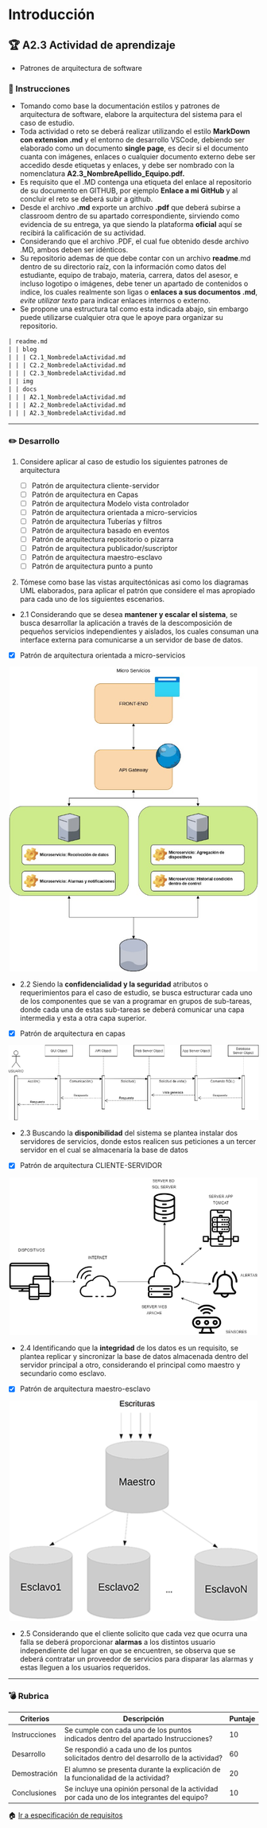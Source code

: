 # Introducción

## :trophy: A2.3 Actividad de aprendizaje

- Patrones de arquitectura de software

### :blue_book: Instrucciones

 - Tomando como base la documentación estilos y patrones de arquitectura de software, elabore la arquitectura del sistema para el caso de estudio.
 - Toda actividad o reto se deberá realizar utilizando el estilo **MarkDown con extension .md** y el entorno de desarrollo VSCode, debiendo ser elaborado como un documento **single page**, es decir si el documento cuanta con imágenes, enlaces o cualquier documento externo debe ser accedido desde etiquetas y enlaces, y debe ser nombrado con la nomenclatura **A2.3_NombreApellido_Equipo.pdf.**
- Es requisito que el .MD contenga una etiqueta del enlace al repositorio de su documento en GITHUB, por ejemplo **Enlace a mi GitHub** y al concluir el reto se deberá subir a github.
- Desde el archivo **.md** exporte un archivo **.pdf** que deberá subirse a classroom dentro de su apartado correspondiente, sirviendo como evidencia de su entrega, ya que siendo la plataforma **oficial** aquí se recibirá la calificación de su actividad.
- Considerando que el archivo .PDF, el cual fue obtenido desde archivo .MD, ambos deben ser idénticos.
- Su repositorio ademas de que debe contar con un archivo **readme**.md dentro de su directorio raíz, con la información como datos del estudiante, equipo de trabajo, materia, carrera, datos del asesor, e incluso logotipo o imágenes, debe tener un apartado de contenidos o indice, los cuales realmente son ligas o **enlaces a sus documentos .md**, _evite utilizar texto_ para indicar enlaces internos o externo.
- Se propone una estructura tal como esta indicada abajo, sin embargo puede utilizarse cualquier otra que le apoye para organizar su repositorio.

``` 
| readme.md
| | blog
| | | C2.1_NombredelaActividad.md
| | | C2.2_NombredelaActividad.md
| | | C2.3_NombredelaActividad.md
| | img
| | docs
| | | A2.1_NombredelaActividad.md
| | | A2.2_NombredelaActividad.md
| | | A2.3_NombredelaActividad.md
```
___

### :pencil2: Desarrollo

1. Considere aplicar al caso de estudio los siguientes patrones de arquitectura
   
   - [ ] Patrón de arquitectura cliente-servidor
   - [ ] Patrón de arquitectura en Capas
   - [ ] Patrón de arquitectura Modelo vista controlador
   - [ ] Patrón de arquitectura orientada a micro-servicios
   - [ ] Patrón de arquitectura Tuberías y filtros
   - [ ] Patrón de arquitectura basado en eventos
   - [ ] Patrón de arquitectura repositorio o pizarra
   - [ ] Patrón de arquitectura publicador/suscriptor
   - [ ] Patrón de arquitectura maestro-esclavo
   - [ ] Patrón de arquitectura punto a punto

2. Tómese como base las vistas arquitectónicas asi como los diagramas UML elaborados, para aplicar el patrón que considere el mas apropiado para cada uno de los siguientes escenarios.
   
- 2.1 Considerando que se desea **mantener y escalar el sistema**, se busca desarrollar la aplicación a través de la descomposición de pequeños servicios independientes y aislados, los cuales consuman una interface externa para comunicarse a un servidor de base de datos.
-   [x] Patrón de arquitectura orientada a micro-servicios

<p align="center">
<img src="../img/A2.3_2.1.jpg" width="500px"/>
</p>

- 2.2 Siendo la **confidencialidad y la seguridad** atributos o requerimientos para el caso de estudio, se busca estructurar cada uno de los componentes que se van a programar en grupos de sub-tareas, donde cada una de estas sub-tareas se deberá comunicar una capa intermedia y esta a otra capa superior.
-   [x] Patrón de arquitectura en capas

![](https://github.com/durantrejo/Analisis_Avanzado_Software/blob/master/img/A2.3%20-%202.2.png?raw=true)


- 2.3 Buscando la **disponibilidad** del sistema se plantea instalar dos servidores de servicios, donde estos realicen sus peticiones a un tercer servidor en el cual se almacenaría la base de datos

-   [x] Patrón de arquitectura CLIENTE-SERVIDOR
<p align="center">
<img src="https://raw.githubusercontent.com/durantrejo/Analisis_Avanzado_Software/master/img/A2.3_2.3.PNG" width="500px"/>
</p>


- 2.4 Identificando que la **integridad** de los datos es un requisito,  se plantea replicar y sincronizar la base de datos almacenada dentro del servidor principal a otro, considerando el principal como maestro y secundario como esclavo.

-   [x] Patrón de arquitectura maestro-esclavo
<p align="center">
<img src="https://raw.githubusercontent.com/durantrejo/Analisis_Avanzado_Software/master/img/A2.3_2.4.png" width="500px"/>
</p>




- 2.5 Considerando que el cliente solicito que cada vez que ocurra una falla se deberá proporcionar **alarmas** a los distintos usuario independiente del lugar en que se encuentren, se observa que se deberá contratar un proveedor de servicios para disparar las alarmas y estas lleguen a los usuarios requeridos.

___   
### :bomb: Rubrica

| Criterios     | Descripción                                                                                  | Puntaje |
| ------------- | -------------------------------------------------------------------------------------------- | ------- |
| Instrucciones | Se cumple con cada uno de los puntos indicados dentro del apartado Instrucciones?            | 10      |  | 5 |
| Desarrollo    | Se respondió a cada uno de los puntos solicitados dentro del desarrollo de la actividad?     | 60      |
| Demostración  | El alumno se presenta durante la explicación de la funcionalidad de la actividad?            | 20      |
| Conclusiones  | Se incluye una opinión personal de la actividad  por cada uno de los integrantes del equipo? | 10      |

:house: [Ir a especificación de requisitos](../docs/D2.0_Especificacion_requisitos_y_diseno.md)
